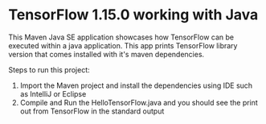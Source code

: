 # TensorFlow 1.15.0 working with Java

This Maven Java SE application showcases how TensorFlow can be executed within a java application. 
This app prints TensorFlow library version that comes installed with it's maven dependencies.

Steps to run this project:

1. Import the Maven project and install the dependencies using IDE such as IntelliJ or Eclipse
2. Compile and Run the HelloTensorFlow.java and you should see the print out from TensorFlow in the standard output
